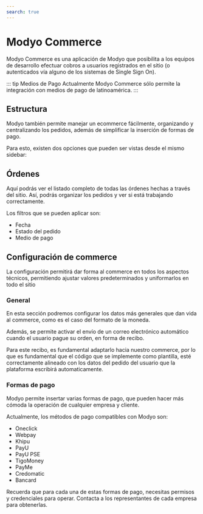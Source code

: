 ```yaml
---
search: true
---
```


# Modyo Commerce
Modyo Commerce es una aplicación de Modyo que posibilita a los equipos de desarrollo efectuar cobros a usuarios registrados en el sitio (o autenticados vía alguno de los sistemas de Single Sign On).

::: tip Medios de Pago
Actualmente Modyo Commerce sólo permite la integración con medios de pago de latinoamérica. 
:::


## Estructura

Modyo también permite manejar un ecommerce fácilmente, organizando y centralizando los pedidos, además de simplificar la inserción de formas de pago.

Para esto, existen dos opciones que pueden ser vistas desde el mismo sidebar:

## Órdenes

Aquí podrás ver el listado completo de todas las órdenes hechas a través del sitio. Así, podrás organizar los pedidos y ver si está trabajando correctamente.

Los filtros que se pueden aplicar son:

- Fecha
- Estado del pedido
- Medio de pago

## Configuración de commerce

La configuración permitirá dar forma al commerce en todos los aspectos técnicos, permitiendo ajustar valores predeterminados y uniformarlos en todo el sitio

### General

En esta sección podremos configurar los datos más generales que dan vida al commerce, como es el caso del formato de la moneda.

Además, se permite activar el envío de un correo electrónico automático cuando el usuario pague su orden, en forma de recibo.

Para este recibo, es fundamental adaptarlo hacia nuestro commerce, por lo que es fundamental que el código que se implemente como plantilla, esté correctamente alineado con los datos del pedido del usuario que la plataforma escribirá automaticamente.

### Formas de pago

Modyo permite insertar varias formas de pago, que pueden hacer más cómoda la operación de cualquier empresa y cliente.

Actualmente, los métodos de pago compatibles con Modyo son:

- Oneclick
- Webpay
- Khipu
- PayU
- PayU PSE
- TigoMoney
- PayMe
- Credomatic
- Bancard

Recuerda que para cada una de estas formas de pago, necesitas permisos y credenciales para operar. Contacta a los representantes de cada empresa para obtenerlas.
